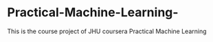 # Practical-Machine-Learning-

This is the course project of JHU coursera Practical Machine Learning

